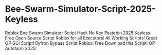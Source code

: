 # Bee-Swarm-Simulator-Script-2025-Keyless
Roblox Bee Swarm Simulator Script Hack No Key Pastebin 2025 Keyless Free Open Source Script Roblox for all Executors! All Working Scripts! Great OP GUI Script! Byfron Bypass Script Roblox! Free Download this Script! OP Autofarm 2025!
